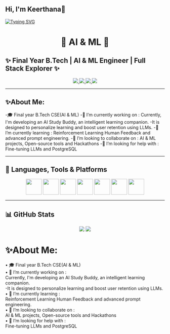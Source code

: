 ##                              Hi, I'm Keerthana👋
[![Typing SVG](https://readme-typing-svg.herokuapp.com?font=Times+new+roman&weight=500&pause=1000&color=7D9B68F9&width=435&lines=AI+%26+ML+Enthusiast+%7C+Tech+Explorer;Crafting+scalable+ML+applications;Building+responsive+and+performance-driven+websites;Always+Learning%2C+always+coding)](https://git.io/typing-svg)
<h1 align="center">💜 AI & ML 💜</h1>

✨ **Final Year B.Tech | AI & ML Engineer | Full Stack Explorer** ✨  
---
 

<p align="center">
  <a href="https://linkedin.com/in/your-linkedin"> <img src="https://img.shields.io/badge/LINKEDIN-0077B5?style=for-the-badge&logo=linkedin&logoColor=white"/> </a>
  <a href="https://leetcode.com/your-leetcode"> <img src="https://img.shields.io/badge/LEETCODE-F89F1B?style=for-the-badge&logo=leetcode&logoColor=black"/> </a>
  <a href="https://codechef.com/your-codechef"> <img src="https://img.shields.io/badge/CODECHEF-5B4638?style=for-the-badge&logo=codechef&logoColor=white"/> </a>
  <a href="mailto:yourmail@gmail.com"> <img src="https://img.shields.io/badge/EMAIL-D14836?style=for-the-badge&logo=gmail&logoColor=white"/> </a>
</p>

---

## ✨About Me:
-🎓 Final year B.Tech CSE(AI & ML)                                                              -🔭 I’m currently working on :                                                                      Currently, I'm developing an AI Study Buddy, an intelligent learning companion.                  -It is designed to personalize learning and boost user retention using LLMs.                 -🌱 I’m currently learning :                                                                         Reinforcement Learning Human Feedback and advanced prompt engineering.                      -👯 I’m looking to collaborate on :                                                                  AI & ML projects, Open-source tools and Hackathons                                           -🤔 I’m looking for help with :                                                                      Fine-tuning LLMs and PostgreSQL 

---

## 🧠 Languages, Tools & Platforms

<p align="center">
  <img src="https://cdn.jsdelivr.net/gh/devicons/devicon/icons/python/python-original.svg" width="50px" />
  <img src="https://cdn.jsdelivr.net/gh/devicons/devicon/icons/java/java-original.svg" width="50px" />
  <img src="https://cdn.jsdelivr.net/gh/devicons/devicon/icons/html5/html5-original.svg" width="50px" />
  <img src="https://cdn.jsdelivr.net/gh/devicons/devicon/icons/css3/css3-original.svg" width="50px" />
  <img src="https://cdn.jsdelivr.net/gh/devicons/devicon/icons/git/git-original.svg" width="50px" />
  <img src="https://cdn.jsdelivr.net/gh/devicons/devicon/icons/figma/figma-original.svg" width="50px" />
  <img src="https://cdn.jsdelivr.net/gh/devicons/devicon/icons/vscode/vscode-original.svg" width="50px" />
</p>

---

## 📊 GitHub Stats

<p align="center">
  <img src="https://github-readme-stats.vercel.app/api?username=yourusername&show_icons=true&theme=tokyonight" />
  <img src="https://github-readme-streak-stats.herokuapp.com/?user=yourusername&theme=tokyonight" />
</p>


# ✨About Me:

• 🎓 Final year B.Tech CSE(AI & ML)                                                               
• 🔭 I’m currently working on :                                                                   
     Currently, I'm developing an AI Study Buddy, an intelligent learning companion.                  
     -It is designed to personalize learning and boost user retention using LLMs.                     
• 🌱 I’m currently learning :                                                                     
      Reinforcement Learning Human Feedback and advanced prompt engineering.                          
• 👯 I’m looking to collaborate on :                                                              
      AI & ML projects, Open-source tools and Hackathons                                              
• 🤔 I’m looking for help with :                                                                  
      Fine-tuning LLMs and PostgreSQL 
